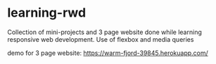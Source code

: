 # learning-rwd
Collection of mini-projects and 3 page website done while learning responsive web development. Use of flexbox and media queries 

demo for 3 page website: https://warm-fjord-39845.herokuapp.com/
